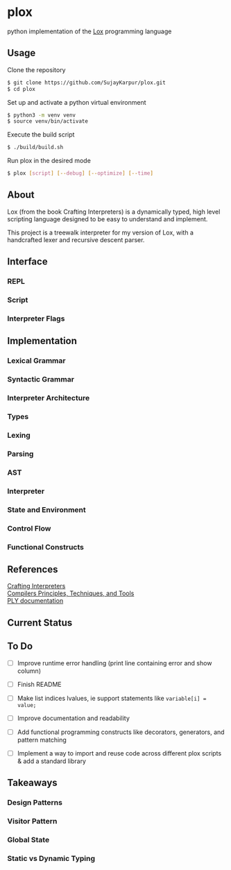 # plox
python implementation of the [Lox](https://craftinginterpreters.com/the-lox-language.html) programming language 


## Usage

Clone the repository 
```sh
$ git clone https://github.com/SujayKarpur/plox.git
$ cd plox
```

Set up and activate a python virtual environment 
```sh
$ python3 -m venv venv
$ source venv/bin/activate
```

Execute the build script
```sh
$ ./build/build.sh
```


Run plox in the desired mode
```sh
$ plox [script] [--debug] [--optimize] [--time]
```


## About 
Lox (from the book Crafting Interpreters) is a dynamically typed, high level scripting language designed to be easy to understand and implement.  

This project is a treewalk interpreter for my version of Lox, with a handcrafted lexer and recursive descent parser.  


## Interface 
### REPL

### Script
### Interpreter Flags 


## Implementation

### Lexical Grammar
### Syntactic Grammar
### Interpreter Architecture
### Types
### Lexing
### Parsing
### AST 
### Interpreter
### State and Environment
### Control Flow 
### Functional Constructs



## References
[Crafting Interpreters](https://craftinginterpreters.com/)  
[Compilers Principles, Techniques, and Tools](https://www.amazon.in/Compilers-2e-Aho/dp/9332518661/ref=sr_1_1?crid=102BX5D3670H2&dib=eyJ2IjoiMSJ9.sZDFB1B_6Fylm6ggOLMgeQ.kPJtxpRyr7W0IIaa4tEUHgAa2MJPrf35HMjO2Ald03I&dib_tag=se&keywords=compileres&qid=1735748598&sprefix=compil%2Caps%2C737&sr=8-1)  
[PLY documentation](https://www.dabeaz.com/ply/ply.html)  

## Current Status


## To Do
- [ ] Improve runtime error handling (print line containing error and show column)
- [ ] Finish README
- [ ] Make list indices lvalues, ie support statements like `variable[i] = value;`
- [ ] Improve documentation and readability 
- [ ] Add functional programming constructs like decorators, generators, and pattern matching
- [ ] Implement a way to import and reuse code across different plox scripts & add a standard library



## Takeaways

### Design Patterns
### Visitor Pattern 
### Global State 
### Static vs Dynamic Typing 
### 

